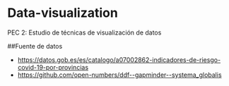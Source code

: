 # Data-visualization

PEC 2: Estudio de técnicas de visualización de datos


##Fuente de datos
- https://datos.gob.es/es/catalogo/a07002862-indicadores-de-riesgo-covid-19-por-provincias
- https://github.com/open-numbers/ddf--gapminder--systema_globalis
